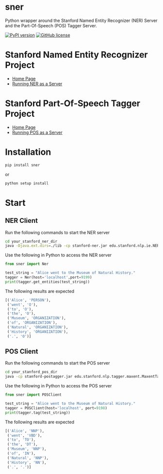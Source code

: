 # sner
Python wrapper around the Stanford Named Entity Recognizer (NER) Server and the Part-Of-Speech (POS) Tagger Server.

[![PyPI version](https://badge.fury.io/py/sner.svg)](https://badge.fury.io/py/sner)
[![GitHub license](https://img.shields.io/badge/license-MIT-blue.svg)](https://raw.githubusercontent.com/caihaoyu/sner/master/LICENSE)

# Stanford Named Entity Recognizer Project

* [Home Page](https://nlp.stanford.edu/software/CRF-NER.shtml)
* [Running NER as a Server](https://nlp.stanford.edu/software/crf-faq.shtml#cc)

# Stanford Part-Of-Speech Tagger Project

* [Home Page](https://nlp.stanford.edu/software/tagger.shtml)
* [Running POS as a Server](https://nlp.stanford.edu/software/pos-tagger-faq.html#e)

# Installation
```bash
pip install sner
```
or

```bash
python setup install
```

# Start
## NER Client
Run the following commands to start the NER server

```bash
cd your_stanford_ner_dir
java -Djava.ext.dirs=./lib -cp stanford-ner.jar edu.stanford.nlp.ie.NERServer -port 9199 -loadClassifier ./classifiers/english.all.3class.distsim.crf.ser.gz  -tokenizerFactory edu.stanford.nlp.process.WhitespaceTokenizer -tokenizerOptions tokenizeNLs=false
```
Use the following in Python to access the NER server

```python
from sner import Ner

test_string = "Alice went to the Museum of Natural History."
tagger = Ner(host='localhost',port=9199)
print(tagger.get_entities(test_string))

```
The following results are expected

```python
[('Alice', 'PERSON'),
 ('went', 'O'),
 ('to', 'O'),
 ('the', 'O'),
 ('Museum', 'ORGANIZATION'),
 ('of', 'ORGANIZATION'),
 ('Natural', 'ORGANIZATION'),
 ('History', 'ORGANIZATION'),
 ('.', 'O')]
```

## POS Client
Run the following commands to start the POS server

```bash
cd your_stanford_pos_dir
java -cp stanford-postagger.jar edu.stanford.nlp.tagger.maxent.MaxentTaggerServer -port 9198 -model models/english-bidirectional-distsim.tagger
```
Use the following in Python to access the POS server

```python
from sner import POSClient

test_string = "Alice went to the Museum of Natural History."
tagger = POSClient(host='localhost', port=9198)
print(tagger.tag(test_string))
```
The following results are expected

```python
[('Alice', 'NNP'),
 ('went', 'VBD'),
 ('to', 'TO'),
 ('the', 'DT'),
 ('Museum', 'NNP'),
 ('of', 'IN'),
 ('Natural', 'NNP'),
 ('History', 'NN'),
 ('.', '.')]
```
